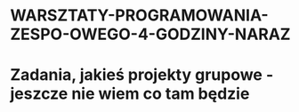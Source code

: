 # WARSZTATY-PROGRAMOWANIA-ZESPO-OWEGO-4-GODZINY-NARAZ

# Zadania, jakieś projekty grupowe - jeszcze nie wiem co tam będzie

